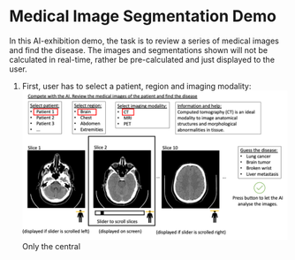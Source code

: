 # Medical Image Segmentation Demo

In this AI-exhibition demo, the task is to review a series of medical images and find the disease. The images and segmentations shown will not be calculated in real-time, rather be pre-calculated and just displayed to the user.

1. First, user has to select a patient, region and imaging modality:
![Slide1](./Slide1.png)
Only the central 



